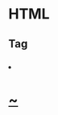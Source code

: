 HTML
=====================

## Tag
### <ui>    </ui>


### <li>    </li>


### <a href=링크>


### <h1> ~ <h6>


### <strong>    </strong>


